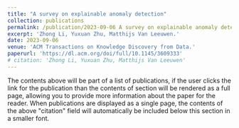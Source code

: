 ```yaml
---
title: "A survey on explainable anomaly detection"
collection: publications
permalink: /publication/2023-09-06 A survey on explainable anomaly detection
excerpt: 'Zhong Li, Yuxuan Zhu, Matthijs Van Leeuwen.'
date: 2023-09-06
venue: 'ACM Transactions on Knowledge Discovery from Data.'
paperurl: 'https://dl.acm.org/doi/full/10.1145/3609333'
# citation: 'Zhong Li, Yuxuan Zhu, Matthijs Van Leeuwen'
---
```


The contents above will be part of a list of publications, if the user clicks the link for the publication than the contents of section will be rendered as a full page, allowing you to provide more information about the paper for the reader. When publications are displayed as a single page, the contents of the above "citation" field will automatically be included below this section in a smaller font.

